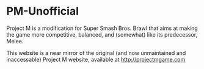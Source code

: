 # PM-Unofficial

Project M is a modification for Super Smash Bros. Brawl that aims at making the game more competitive, balanced, and (somewhat) like its predecessor, Melee.

This website is a near mirror of the original (and now unmaintained and inaccessable) Project M website, available at http://projectmgame.com
